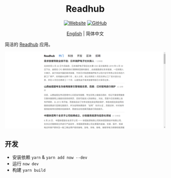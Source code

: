 <h1 align="center">Readhub</h1>

<div align="center">

[![Website](https://img.shields.io/website/https/readhub.now.sh.svg?style=for-the-badge)](https://readhub.now.sh/)
[![GitHub](https://img.shields.io/github/license/kidonng/readhub.svg?style=for-the-badge)](./LICENSE)

[English](README.md) | 简体中文

</div>

简洁的 [Readhub](https://readhub.cn/) 应用。

![](screenshots/index.png)

## 开发

- 安装依赖 `yarn` & `yarn add now --dev`
- 运行 `now dev`
- 构建 `yarn build`
